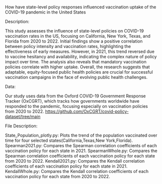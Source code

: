 How have state-level policy responses influenced vaccination uptake of the COVID-19 pandemic in the United States

Description: 

This study assesses the influence of state-level policies on COVID-19 vaccination rates in the US, 
focusing on California, New York, Texas, and Florida from 2020 to 2022. Initial findings
show a positive correlation between policy intensity and vaccination rates, highlighting the
effectiveness of early measures. However, in 2021, this trend reversed due to vaccine hesitancy
and availability, indicating the complex nature of policy impact over time. The analysis also
reveals that mandatory vaccination policies correlate with higher uptake. Overall, the research
suggests that adaptable, equity-focused public health policies are crucial for successful
vaccination campaigns in the face of evolving public health challenges.

Data: 

Our study uses data from the Oxford COVID-19 Government Response Tracker (OxCGRT), which tracks how governments worldwide have responded to the pandemic, focusing especially on vaccination policies from 2020 to 2022.
https://github.com/OxCGRT/covid-policy-dataset/tree/main


File Description:

State_Population_plotly.py: Plots the trend of the population vaccinated over time for four selected states(California,Texas,New York,Florida).
Spearman2021.py: Compares the Spearman correlation coefficients of each vaccination policy for each state in 2021.
SpearmanWhole.py: Compares the Spearman correlation coefficients of each vaccination policy for each state from 2020 to 2022.
Kendall2021.py: Compares the Kendall correlation coefficients of each vaccination policy for each state in 2021.
KendallWhole.py: Compares the Kendall correlation coefficients of each vaccination policy for each state from 2020 to 2022.
